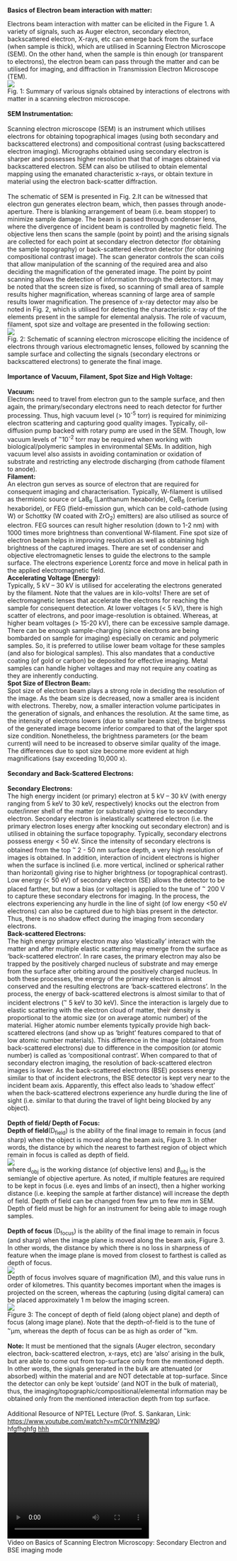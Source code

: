 <b>Basics of Electron beam interaction with matter:</b><br>

Electrons beam interaction with matter can be elicited in the Figure 1. A variety of signals, such as Auger electron, secondary electron, backscattered electron, X-rays, etc can emerge back from the surface (when sample is thick), which are utilised in Scanning Electron Microscope (SEM). On the other hand, when the sample is thin enough (or transparent to electrons), the electron beam can pass through the matter and can be utilised for imaging, and diffraction in Transmission Electron Microscope (TEM).<br>
<img src="images/img1.PNG"><br>
Fig. 1: Summary of various signals obtained by interactions of electrons with matter in a scanning electron microscope.<br><br>
<b>SEM Instrumentation:</b><br><br>
Scanning electron microscope (SEM) is an instrument which utilises electrons for obtaining topographical images (using both secondary and backscattered electrons) and compositional contrast (using backscattered electron imaging). Micrographs obtained using secondary electron is sharper and possesses higher resolution that that of images obtained via backscattered electron. SEM can also be utilised to obtain elemental mapping using the emanated characteristic x-rays, or obtain texture in material using the electron back-scatter diffraction.<br><br>
The schematic of SEM is presented in Fig. 2.It can be witnessed that electron gun generates electron beam, which, then passes through anode-aperture. There is blanking arrangement of beam (i.e. beam stopper) to minimize sample damage. The beam is passed through condenser lens, where the divergence of incident beam is controlled by magnetic field. The objective lens then scans the sample (point by point) and the arising signals are collected for each point at secondary electron detector (for obtaining the sample topography) or back-scattered electron detector (for obtaining compositional contrast image). The scan generator controls the scan coils that allow manipulation of the scanning of the required area and also deciding the magnification of the generated image. The point by point scanning allows the detection of information through the detectors. It may be noted that the screen size is fixed, so scanning of small area of sample results higher magnification, whereas scanning of large area of sample results lower magnification. The presence of x-ray detector may also be noted in Fig. 2, which is utilised for detecting the characteristic x-ray of the elements present in the sample for elemental analysis. The role of vacuum, filament, spot size and voltage are presented in the following section:<br>
<img src="images/exp1.PNG"><br>
Fig. 2: Schematic of scanning electron microscope eliciting the incidence of electrons through various electromagnetic lenses, followed by scanning the sample surface and collecting the signals (secondary electrons or backscattered electrons) to generate the final image.<br><br> 
<b>Importance of Vacuum, Filament, Spot Size and High Voltage:</b><br><br>
<b>Vacuum:</b><br>
Electrons need to travel from electron gun to the sample surface, and then again, the primary/secondary electrons need to reach detector for further processing. Thus, high vacuum level (> 10<sup>-5</sup> torr) is required for minimizing electron scattering and capturing good quality images. Typically, oil-diffusion pump backed with rotary pump are used in the SEM. Though, low vacuum levels of <sup>~</sup>10<sup>-2</sup> torr may be required when working with biological/polymeric samples in environmental SEMs. In addition, high vacuum level also assists in avoiding contamination or oxidation of substrate and restricting any electrode discharging (from cathode filament to anode).<br>
<b>Filament:</b><br>
An electron gun serves as source of electron that are required for consequent imaging and characterisation. Typically, W-filament is utilised as thermionic source or LaB<sub>6</sub> (Lanthanum hexaboride), CeB<sub>6</sub> (cerium hexaboride), or FEG (field-emission gun, which can be cold-cathode (using W) or Schottky (W coated with ZrO<sub>2</sub>) emitters) are also utilised as source of electron. FEG sources can result higher resolution (down to 1-2 nm) with 1000 times more brightness than conventional W-filament. Fine spot size of electron beam helps in improving resolution as well as obtaining high brightness of the captured images. There are set of condenser and objective electromagnetic lenses to guide the electrons to the sample surface. The electrons experience Lorentz force and move in helical path in the applied electromagnetic field.<br>
<b>Accelerating Voltage (Energy):</b><br>
Typically, 5 kV – 30 kV is utilised for accelerating the electrons generated by the filament. Note that the values are in kilo-volts! There are set of electromagnetic lenses that accelerate the electrons for reaching the sample for consequent detection. At lower voltages (< 5 kV), there is high scatter of electrons, and poor image-resolution is obtained. Whereas, at higher beam voltages (> 15-20 kV), there can be excessive sample damage. There can be enough sample-charging (since electrons are being bombarded on sample for imaging) especially on ceramic and polymeric samples. So, it is preferred to utilise lower beam voltage for these samples (and also for biological samples). This also mandates that a conductive coating (of gold or carbon) be deposited for effective imaging. Metal samples can handle higher voltages and may not require any coating as they are inherently conducting.<br>
<b>Spot Size of Electron Beam:</b><br>
Spot size of electron beam plays a strong role in deciding the resolution of the image. As the beam size is decreased, now a smaller area is incident with electrons. Thereby, now, a smaller interaction volume participates in the generation of signals, and enhances the resolution. At the same time, as the intensity of electrons lowers (due to smaller beam size), the brightness of the generated image become inferior compared to that of the larger spot size condition. Nonetheless, the brightness parameters (or the beam current) will need to be increased to observe similar quality of the image. The differences due to spot size become more evident at high magnifications (say exceeding 10,000 x).<br><br>
<b>Secondary and Back-Scattered Electrons:</b><br><br>
<b>Secondary Electrons:</b><br>
The high energy incident (or primary) electron at 5 kV – 30 kV (with energy ranging from 5 keV to 30 keV, respectively) knocks out the electron from outer/inner shell of the matter (or substrate) giving rise to secondary electron. Secondary electron is inelastically scattered electron (i.e. the primary electron loses energy after knocking out secondary electron) and is utilised in obtaining the surface topography. Typically, secondary electrons possess energy < 50 eV. Since the intensity of secondary electrons is obtained from the top <sup>~</sup> 2 - 50 nm surface depth, a very high resolution of images is obtained. In addition, interaction of incident electrons is higher when the surface is inclined (i.e. more vertical, inclined or spherical rather than horizontal) giving rise to higher brightness (or topographical contrast). Low energy (< 50 eV) of secondary electron (SE) allows the detector to be placed farther, but now a bias (or voltage) is applied to the tune of <sup>~</sup> 200 V to capture these secondary electrons for imaging. In the process, the electrons experiencing any hurdle in the line of sight (of low energy <50 eV electrons) can also be captured due to high bias present in the detector. Thus, there is no shadow effect during the imaging from secondary electrons.<br>
<b>Back-scattered Electrons:</b><br>
The high energy primary electron may also ‘elastically’ interact with the matter and after multiple elastic scattering may emerge from the surface as ‘back-scattered electron’. In rare cases, the primary electron may also be trapped by the positively charged nucleus of substrate and may emerge from the surface after orbiting around the positively charged nucleus. In both these processes, the energy of the primary electron is almost conserved and the resulting electrons are ‘back-scattered electrons’. In the process, the energy of back-scattered electrons is almost similar to that of incident electrons (<sup>~</sup> 5 keV to 30 keV). Since the interaction is largely due to elastic scattering with the electron cloud of matter, their density is proportional to the atomic size (or on average atomic number) of the material. Higher atomic number elements typically provide high back-scattered electrons (and show up as ‘bright’ features compared to that of low atomic number materials). This difference in the image (obtained from back-scattered electrons) due to difference in the composition (or atomic number) is called as ‘compositional contrast’. When compared to that of secondary electron imaging, the resolution of back-scattered electron images is lower. As the back-scattered electrons (BSE) possess energy similar to that of incident electrons, the BSE detector is kept very near to the incident beam axis. Apparently, this effect also leads to ‘shadow effect’ when the back-scattered electrons experience any hurdle during the line of sight (i.e. similar to that during the travel of light being blocked by any object).<br><br>
<b>Depth of field/ Depth of Focus:</b><br>
<b>Depth of field</b>(D<sub>field</sub>) is the ability of the final image to remain in focus (and sharp) when the object is moved along the beam axis, Figure 3.  In other words, the distance by which the nearest to farthest region of object which remain in focus is called as depth of field.<br>
<img src="images/eq1.PNG"><br>
where d<sub>obj</sub> is the working distance (of objective lens) and β<sub>obj</sub> is the semiangle of objective aperture.
As noted, if multiple features are required to be kept in focus (i.e. eyes and limbs of an insect), then a higher working distance (i.e. keeping the sample at farther distance) will increase the depth of field. Depth of field can be changed from few µm to few mm in SEM. Depth of field must be high for an instrument for being able to image rough samples. <br><br>
<b>Depth of focus</b> (D<sub>focus</sub>) is the ability of the final image to remain in focus (and sharp) when the image plane is moved along the beam axis, Figure 3.  In other words, the distance by which there is no loss in sharpness of feature when the image plane is moved from closest to farthest is called as depth of focus.<br>
<img src="images/eq2.PNG"><br>
Depth of focus involves square of magnification (M), and this value runs in order of kilometres. This quantity becomes important when the images is projected on the screen, whereas the capturing (using digital camera) can be placed approximately 1 m below the imaging screen.<br>
<img src="images/depth.PNG"><br>
Figure 3: The concept of depth of field (along object plane) and depth of focus (along image plane). Note that the depth-of-field is to the tune of <sup>~</sup>&micro;m, whereas the depth of focus can be as high as order of <sup>~</sup>km.<br><br>
<b>Note:</b> It must be mentioned that the signals (Auger electron, secondary electron, back-scattered electron, x-rays, etc) are ‘also’ arising in the bulk, but are able to come out from top-surface only from the mentioned depth. In other words, the signals generated in the bulk are attenuated (or absorbed) within the material and are NOT detectable at top-surface. Since the detector can only be kept ‘outside’ (and NOT in the bulk of material), thus, the imaging/topographic/compositional/elemental information may be obtained only from the mentioned interaction depth from top surface.<br><br>
Additional Resource of NPTEL Lecture (Prof. S. Sankaran, 
Link: https://www.youtube.com/watch?v=mC0rYNlMz9Q)<br>
hfgfhghfg
<a href="https://myscope.training/#/SEMlevel_3_1">hhh</a><br>
<video width="320" height="240" controls>
  <source src="images/exp1-sembasics.mp4" type="video/mp4">
  Your browser does not support the video tag.
</video><br>Video on Basics of Scanning Electron Microscopy: Secondary Electron and BSE imaging mode
